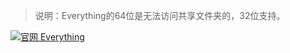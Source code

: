 >说明：Everything的64位是无法访问共享文件夹的，32位支持。


[![](https://img.shields.io/badge/官网-Everything-red.svg "官网 Everything")](http://www.voidtools.com/downloads/)